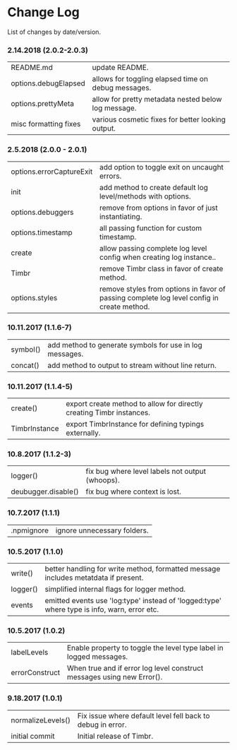 # Change Log

List of changes by date/version.

### 2.14.2018 (2.0.2-2.0.3)

<table>
  <tr><td>README.md</td><td>update README.</td></tr>
  <tr><td>options.debugElapsed</td><td>allows for toggling elapsed time on debug messages.</td></tr>
  <tr><td>options.prettyMeta</td><td>allow for pretty metadata nested below log message.</td></tr>
  <tr><td>misc formatting fixes</td><td>various cosmetic fixes for better looking output.</td></tr>
</table>

### 2.5.2018 (2.0.0 - 2.0.1)

<table>
  <tr><td>options.errorCaptureExit</td><td>add option to toggle exit on uncaught errors.</td></tr>
  <tr><td>init</td><td>add method to create default log level/methods with options.</td></tr>
  <tr><td>options.debuggers</td><td>remove from options in favor of just instantiating.</td></tr>
  <tr><td>options.timestamp</td><td>all passing function for custom timestamp.</td></tr>
  <tr><td>create</td><td>allow passing complete log level config when creating log instance..</td></tr>
  <tr><td>Timbr</td><td>remove Timbr class in favor of create method.</td></tr>
  <tr><td>options.styles</td><td>remove styles from options in favor of passing complete log level config in create method.</td></tr>
</table>

### 10.11.2017 (1.1.6-7)

<table>
  <tr><td>symbol()</td><td>add method to generate symbols for use in log messages.</td></tr>
  <tr><td>concat()</td><td>add method to output to stream without line return.</td></tr>
</table>

### 10.11.2017 (1.1.4-5)

<table>
  <tr><td>create()</td><td>export create method to allow for directly creating Timbr instances.</td></tr>
  <tr><td>TimbrInstance</td><td>export TimbrInstance for defining typings externally.</td></tr>
</table>

### 10.8.2017 (1.1.2-3)

<table>
  <tr><td>logger()</td><td>fix bug where level labels not output (whoops).</td></tr>
  <tr><td>deubugger.disable()</td><td>fix bug where context is lost.</td></tr>
</table>

### 10.7.2017 (1.1.1)

<table>
  <tr><td>.npmignore</td><td>ignore unnecessary folders.</td></tr>
</table>

### 10.5.2017 (1.1.0)

<table>
  <tr><td>write()</td><td>better handling for write method, formatted message includes metatdata if present.</td></tr>
  <tr><td>logger()</td><td>simplified internal flags for logger method.</td></tr>
  <tr><td>events</td><td>emitted events use 'log:type' instead of 'logged:type' where type is info, warn, error etc.</td></tr>
</table>

### 10.5.2017 (1.0.2)

<table>
  <tr><td>labelLevels</td><td>Enable property to toggle the level type label in logged messages.</td></tr>
  <tr><td>errorConstruct</td><td>When true and if error log level construct messages using new Error().</td></tr>
</table>

### 9.18.2017 (1.0.1)

<table>
  <tr><td>normalizeLevels()</td><td>Fix issue where default level fell back to debug in error.</td></tr>
  <tr><td>initial commit</td><td>Initial release of Timbr.</td></tr>
</table>